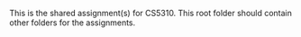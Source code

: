 This is the shared assignment(s) for CS5310.
This root folder should contain other folders for the assignments.
